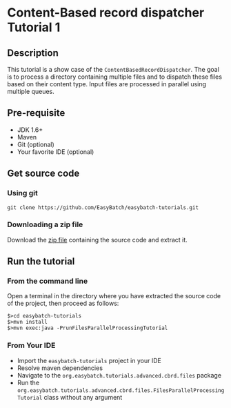 # Content-Based record dispatcher Tutorial 1

## Description

This tutorial is a show case of the `ContentBasedRecordDispatcher`.
The goal is to process a directory containing multiple files and to dispatch these files based on their content type.
Input files are processed in parallel using multiple queues.

## Pre-requisite

* JDK 1.6+
* Maven
* Git (optional)
* Your favorite IDE (optional)

## Get source code

### Using git

`git clone https://github.com/EasyBatch/easybatch-tutorials.git`

### Downloading a zip file

Download the [zip file](https://github.com/EasyBatch/easybatch-tutorials/archive/master.zip) containing the source code and extract it.

## Run the tutorial

### From the command line

Open a terminal in the directory where you have extracted the source code of the project, then proceed as follows:

```
$>cd easybatch-tutorials
$>mvn install
$>mvn exec:java -PrunFilesParallelProcessingTutorial
```

### From Your IDE

* Import the `easybatch-tutorials` project in your IDE
* Resolve maven dependencies
* Navigate to the `org.easybatch.tutorials.advanced.cbrd.files` package
* Run the `org.easybatch.tutorials.advanced.cbrd.files.FilesParallelProcessingTutorial` class without any argument
